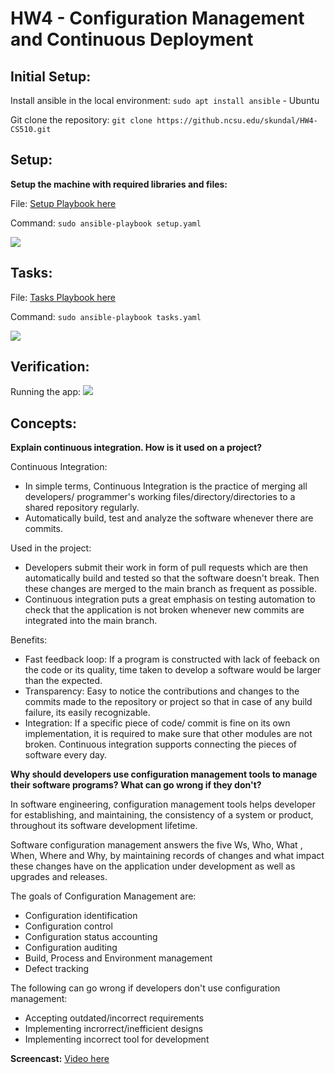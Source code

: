 # HW4 - Configuration Management and Continuous Deployment

## Initial Setup:

Install ansible in the local environment:
`sudo apt install ansible` - Ubuntu

Git clone the repository:
`git clone https://github.ncsu.edu/skundal/HW4-CS510.git`

## Setup:

**Setup the machine with required libraries and files:**

File: [Setup Playbook here](https://github.ncsu.edu/skundal/HW4-CS510/blob/master/setup.yaml)

Command: `sudo ansible-playbook setup.yaml`

![](https://github.ncsu.edu/skundal/HW4-CS510/blob/master/CS510_HW4_1.png)

## Tasks:

File: [Tasks Playbook here](https://github.ncsu.edu/skundal/HW4-CS510/blob/master/tasks.yaml)

Command: `sudo ansible-playbook tasks.yaml`

![](https://github.ncsu.edu/skundal/HW4-CS510/blob/master/CS510_HW4_2.png)

## Verification:
Running the app:
![](https://github.ncsu.edu/skundal/HW4-CS510/blob/master/runApp.png)

## Concepts:

**Explain continuous integration. How is it used on a project?**

Continuous Integration:
- In simple terms, Continuous Integration is the practice of merging all developers/ programmer's working files/directory/directories to a shared repository regularly. 
- Automatically build, test and analyze the software whenever there are commits.

Used in the project:
- Developers submit their work in form of pull requests which are then automatically build and tested so that the software doesn't break. Then these changes are merged to the main branch as frequent as possible. 
- Continuous integration puts a great emphasis on testing automation to check that the application is not broken whenever new commits are integrated into the main branch.

Benefits:
- Fast feedback loop: If a program is constructed with lack of feeback on the code or its quality, time taken to develop a software would be larger than the expected.
- Transparency: Easy to notice the contributions and changes to the commits made to the repository or project so that in case of any build failure, its easily recognizable.
- Integration: If a specific piece of code/ commit is fine on its own implementation, it is required to make sure that other modules are not broken. Continuous integration supports connecting the pieces of software every day.

**Why should developers use configuration management tools to manage their software programs? What can go wrong if they don't?**

In software engineering, configuration management tools helps developer for establishing, and maintaining, the consistency of a system or product, throughout its software development lifetime.

Software configuration management answers the five Ws, Who, What , When, Where and Why, by maintaining records of changes and what impact these changes have on the application under development as well as upgrades and releases.

The goals of Configuration Management are:
- Configuration identification
- Configuration control
- Configuration status accounting
- Configuration auditing
- Build, Process and Environment management
- Defect tracking

The following can go wrong if developers don't use configuration management:

- Accepting outdated/incorrect requirements
- Implementing incrorrect/inefficient designs
- Implementing incorrect tool for development

**Screencast:** [Video here](https://drive.google.com/file/d/1DYnYkrPQcqNgyelXUTgJEWB-eIBCBiyP/view?usp=sharing)
